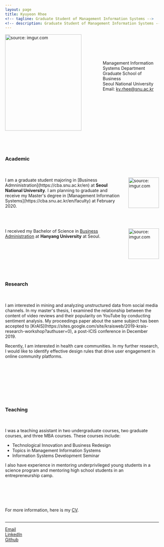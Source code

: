 ```yaml
---
layout: page
title: Kyuyeon Rhee
<!-- tagline: Graduate Student of Management Information Systems -->
<!-- description: Graduate Student of Management Information Systems -->
---
```


<a href="https://imgur.com/T54HFq4"><img src="https://i.imgur.com/T54HFq4.png" style = "float: left; margin-right: 70px; margin-bottom: 60px; width: 250px; height: 315px;" title="source: imgur.com" /></a>  
<br>
<br>
<br>
<br>
Management Information Systems Department <br>
Graduate School of Business <br>
Seoul National University <br>
Email: [ky.rhee@snu.ac.kr](ky.rhee@snu.ac.kr)
<br>
<br>
<br>
<br>
<br>
<br>
<br>
<br>
<br>
<br>
<br>
<br>



### Academic
<br>
<br>
<a href="https://imgur.com/zTHpRfT"><img src="https://i.imgur.com/zTHpRfT.jpg" style = "float: right; margin-left: 20px; margin-bottom: 20px; width: 100px; height: 100px;" title="source: imgur.com" /></a> I am a graduate student majoring in [Business Admninistration](https://cba.snu.ac.kr/en) at <b>Seoul National University</b>. I am planning to graduate and receive my Master's degree in [Management Information Systems](https://cba.snu.ac.kr/en/faculty) at February 2020.

<br>
<br>
<br>
<br>

<a href="https://imgur.com/InjDfpq"><img src="https://i.imgur.com/InjDfpq.png" style = "float: right; margin-left: 20px; margin-bottom: 20px; width: 100px; height: 100px" title="source: imgur.com" /></a> I received my Bachelor of Science in [Business Administration](https://biz.hanyang.ac.kr/en/) at <b>Hanyang University</b> at Seoul.

<br>
<br>
<br>
<br>
<br>
<br>


### Research
<br>
<br>
I am interested in mining and analyzing unstructured data from social media channels. In my master's thesis, I examined the relationship between the content of video reviews and their popularity on YouTube by conducting sentiment analysis. My proceedings paper about the same subject has been accepted to [KrAIS](https://sites.google.com/site/kraisweb/2019-krais-research-workshop?authuser=0), a post-ICIS conference in December 2019.

Recently, I am interested in health care communities. In my further research, I would like to identify effective design rules that drive user engagement in online community platforms.
<br>
<br>



<br>
<br>
<br>
<br>
<br>
<br>


### Teaching
<br>
<br>
I was a teaching assistant in two undergraduate courses, two graduate courses, and three MBA courses. These courses include:
<br>

- Technological Innovation and Business Redesign
- Topics in Management Information Systems
- Information Systems Development Seminar

I also have experience in mentoring underprivileged young students in a science program and mentoring high school students in an entrepreneurship camp.


<br>
<br>
<br>
<br>


For more information, here is my [CV](https://kyuyeonrhee.github.io/kyrhee/pages/KyuyeonRhee_vitae.pdf).<br><br>

<!-- Email: ky.rhee@snu.ac.kr -->

<!-- <a href="https://kyuyeonrhee.github.io/kyrhee/pages/KyuyeonRhee_vitae.pdf"><img src="https://i.imgur.com/TEB3roO.png" width="30%" height="33%" title="Kyuyeon_cv" /></a>
<a href="https://kyuyeonrhee.github.io/kyrhee/pages/project_site.html"><img src="https://i.imgur.com/lgUJtb4.png" width="30%" height="33%" title="Kyuyeon_research" /></a>
<a href="https://kyuyeonrhee.github.io/kyrhee/pages/project_site.html"><img src="https://i.imgur.com/dUkwvmh.png" width="30%" height="33%" title="Kyuyeon_interests" /></a><br><br> -->




----


<!-- [Instagram](https://www.instagram.com/kkyyeeeeee/)<br> -->
[Email](ky.rhee@snu.ac.kr)<br>
[LinkedIn](https://www.linkedin.com/in/kyuyeon-rhee-69a22b133/?originalSubdomain=kr)<br>
[Github](https://github.com/kyuyeonrhee)<br>
